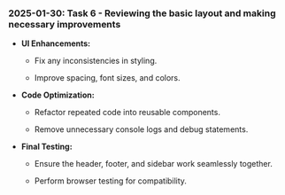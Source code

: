 ### 2025-01-30: Task 6 - Reviewing the basic layout and making necessary improvements

* **UI Enhancements:**

    * Fix any inconsistencies in styling.

    * Improve spacing, font sizes, and colors.

* **Code Optimization:**

    * Refactor repeated code into reusable components.

    * Remove unnecessary console logs and debug statements.

* **Final Testing:**

    * Ensure the header, footer, and sidebar work seamlessly together.

    * Perform browser testing for compatibility.